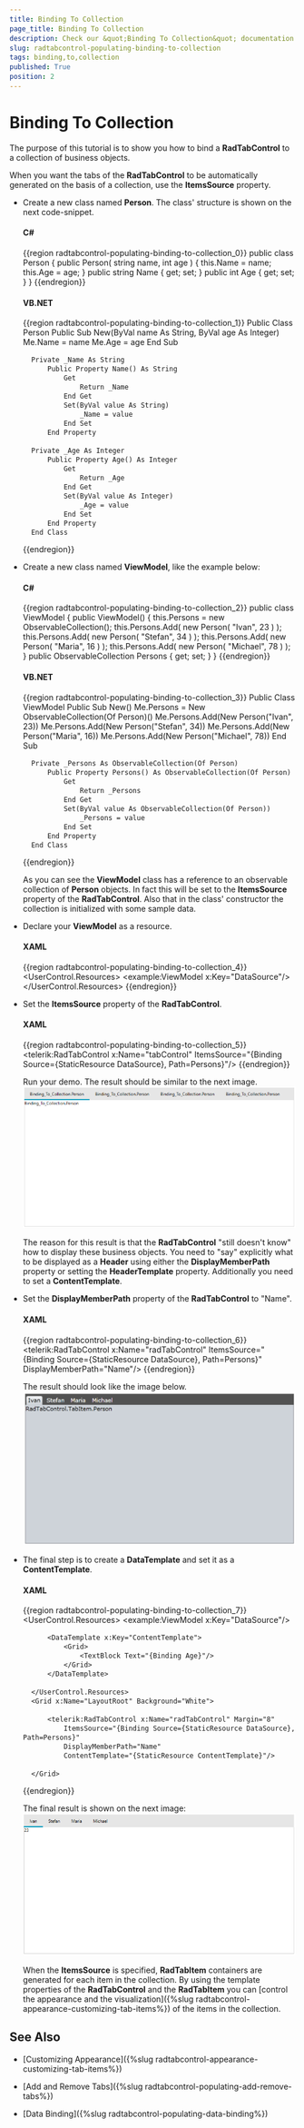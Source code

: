 ```yaml
---
title: Binding To Collection
page_title: Binding To Collection
description: Check our &quot;Binding To Collection&quot; documentation article for the RadTabControl {{ site.framework_name }} control.
slug: radtabcontrol-populating-binding-to-collection
tags: binding,to,collection
published: True
position: 2
---
```


# Binding To Collection

The purpose of this tutorial is to show you how to bind a __RadTabControl__ to a collection of business objects.				

When you want the tabs of the __RadTabControl__ to be automatically generated on the basis of a collection, use the __ItemsSource__ property.				

* Create a new class named __Person__. The class' structure is shown on the next code-snippet.						

	#### __C#__  
	{{region radtabcontrol-populating-binding-to-collection_0}}
		public class Person
		{
			public Person( string name, int age )
			{
				this.Name = name;
				this.Age = age;
			}
			public string Name { get; set; }
			public int Age { get; set; }
		}
	{{endregion}}

	#### __VB.NET__  
	{{region radtabcontrol-populating-binding-to-collection_1}}
		Public Class Person
			Public Sub New(ByVal name As String, ByVal age As Integer)
				Me.Name = name
				Me.Age = age
			End Sub
		
		Private _Name As String
			Public Property Name() As String
				Get
					Return _Name
				End Get
				Set(ByVal value As String)
					_Name = value
				End Set
			End Property
		
		Private _Age As Integer
			Public Property Age() As Integer
				Get
					Return _Age
				End Get
				Set(ByVal value As Integer)
					_Age = value
				End Set
			End Property
		End Class
	{{endregion}}

* Create a new class named __ViewModel__, like the example below:						

	#### __C#__  
	{{region radtabcontrol-populating-binding-to-collection_2}}
		public class ViewModel
		{
			public ViewModel()
			{
				this.Persons = new ObservableCollection<Person>();
				this.Persons.Add( new Person( "Ivan", 23 ) );
				this.Persons.Add( new Person( "Stefan", 34 ) );
				this.Persons.Add( new Person( "Maria", 16 ) );
				this.Persons.Add( new Person( "Michael", 78 ) );
			}
			public ObservableCollection<Person> Persons { get; set; }
		}
	{{endregion}}

	#### __VB.NET__  
	{{region radtabcontrol-populating-binding-to-collection_3}}
		Public Class ViewModel
			Public Sub New()
				Me.Persons = New ObservableCollection(Of Person)()
				Me.Persons.Add(New Person("Ivan", 23))
				Me.Persons.Add(New Person("Stefan", 34))
				Me.Persons.Add(New Person("Maria", 16))
				Me.Persons.Add(New Person("Michael", 78))
			End Sub
		
		Private _Persons As ObservableCollection(Of Person)
			Public Property Persons() As ObservableCollection(Of Person)
				Get
					Return _Persons
				End Get
				Set(ByVal value As ObservableCollection(Of Person))
					_Persons = value
				End Set
			End Property
		End Class
	{{endregion}}

	As you can see the __ViewModel__ class has a reference to an observable collection of __Person__ objects. In fact this will be set to the __ItemsSource__ property of the __RadTabControl__. Also that in the class' constructor the collection is initialized with some sample data.

* Declare your __ViewModel__ as a resource.						

	#### __XAML__  
	{{region radtabcontrol-populating-binding-to-collection_4}}
		<UserControl.Resources>
			<example:ViewModel x:Key="DataSource"/>
		</UserControl.Resources>
	{{endregion}}

* Set the __ItemsSource__ property of the __RadTabControl__.						

	#### __XAML__  
	{{region radtabcontrol-populating-binding-to-collection_5}}
		<telerik:RadTabControl x:Name="tabControl"
			ItemsSource="{Binding Source={StaticResource DataSource}, Path=Persons}"/>
	{{endregion}}

	Run your demo. The result should be similar to the next image.
	![](images/RadTabControl_Populating_BindingToCollection_010.png)
	
	The reason for this result is that the __RadTabControl__ "still doesn't know" how to display these business objects. You need to "say" explicitly what to be displayed as a __Header__ using either the __DisplayMemberPath__ property or setting the __HeaderTemplate__ property. Additionally you need to set a __ContentTemplate__.						

* Set the __DisplayMemberPath__ property of the __RadTabControl__ to "Name".						

	#### __XAML__  
	{{region radtabcontrol-populating-binding-to-collection_6}}
		<telerik:RadTabControl x:Name="radTabControl"
			ItemsSource="{Binding Source={StaticResource DataSource}, Path=Persons}"
			DisplayMemberPath="Name"/>
	{{endregion}}

	The result should look like the image below.
	![](images/RadTabControl_Populating_BindingToCollection_020.png)

* The final step is to create a __DataTemplate__ and set it as a __ContentTemplate__.						

	#### __XAML__  
	{{region radtabcontrol-populating-binding-to-collection_7}}
		<UserControl.Resources>
			<example:ViewModel x:Key="DataSource"/>
		
			<DataTemplate x:Key="ContentTemplate">
				<Grid>
					<TextBlock Text="{Binding Age}"/>
				</Grid>
			</DataTemplate>
		
		</UserControl.Resources>
		<Grid x:Name="LayoutRoot" Background="White">
		
			<telerik:RadTabControl x:Name="radTabControl" Margin="8"
				ItemsSource="{Binding Source={StaticResource DataSource}, Path=Persons}"
				DisplayMemberPath="Name"
				ContentTemplate="{StaticResource ContentTemplate}"/>
		
		</Grid>
	{{endregion}}

	The final result is shown on the next image:
	![](images/RadTabControl_Populating_BindingToCollection_030.png)

	When the __ItemsSource__ is specified, __RadTabItem__ containers are generated for each item in the collection. By using the template properties of the __RadTabControl__ and the __RadTabItem__ you can [control the appearance and the visualization]({%slug radtabcontrol-appearance-customizing-tab-items%}) of the items in the collection. 

## See Also  
 * [Customizing Appearance]({%slug radtabcontrol-appearance-customizing-tab-items%})

 * [Add and Remove Tabs]({%slug radtabcontrol-populating-add-remove-tabs%})

 * [Data Binding]({%slug radtabcontrol-populating-data-binding%})
